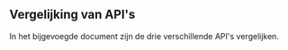 ## Vergelijking van API's
In het bijgevoegde document zijn de drie verschillende API's vergelijken.




